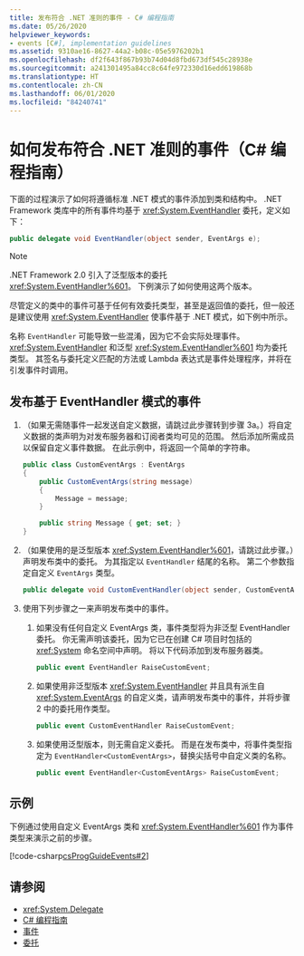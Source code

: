 ```yaml
---
title: 发布符合 .NET 准则的事件 - C# 编程指南
ms.date: 05/26/2020
helpviewer_keywords:
- events [C#], implementation guidelines
ms.assetid: 9310ae16-8627-44a2-b08c-05e5976202b1
ms.openlocfilehash: df2f643f867b93b74d04d8fbd673df545c28938e
ms.sourcegitcommit: a241301495a84cc8c64fe972330d16edd619868b
ms.translationtype: HT
ms.contentlocale: zh-CN
ms.lasthandoff: 06/01/2020
ms.locfileid: "84240741"
---
```

# <a name="how-to-publish-events-that-conform-to-net-guidelines-c-programming-guide"></a>如何发布符合 .NET 准则的事件（C# 编程指南）

下面的过程演示了如何将遵循标准 .NET 模式的事件添加到类和结构中。 .NET Framework 类库中的所有事件均基于 <xref:System.EventHandler> 委托，定义如下：

```csharp
public delegate void EventHandler(object sender, EventArgs e);
```

> [!NOTE]
> .NET Framework 2.0 引入了泛型版本的委托 <xref:System.EventHandler%601>。 下例演示了如何使用这两个版本。

尽管定义的类中的事件可基于任何有效委托类型，甚至是返回值的委托，但一般还是建议使用 <xref:System.EventHandler> 使事件基于 .NET 模式，如下例中所示。

名称 `EventHandler` 可能导致一些混淆，因为它不会实际处理事件。 <xref:System.EventHandler> 和泛型 <xref:System.EventHandler%601> 均为委托类型。 其签名与委托定义匹配的方法或 Lambda 表达式是事件处理程序，并将在引发事件时调用。

## <a name="publish-events-based-on-the-eventhandler-pattern"></a>发布基于 EventHandler 模式的事件

1. （如果无需随事件一起发送自定义数据，请跳过此步骤转到步骤 3a。）将自定义数据的类声明为对发布服务器和订阅者类均可见的范围。 然后添加所需成员以保留自定义事件数据。 在此示例中，将返回一个简单的字符串。

    ```csharp
    public class CustomEventArgs : EventArgs
    {
        public CustomEventArgs(string message)
        {
            Message = message;
        }

        public string Message { get; set; }
    }
    ```

2. （如果使用的是泛型版本 <xref:System.EventHandler%601>，请跳过此步骤。）声明发布类中的委托。 为其指定以 `EventHandler` 结尾的名称。 第二个参数指定自定义 `EventArgs` 类型。

    ```csharp
    public delegate void CustomEventHandler(object sender, CustomEventArgs args);
    ```

3. 使用下列步骤之一来声明发布类中的事件。

    1. 如果没有任何自定义 EventArgs 类，事件类型将为非泛型 EventHandler 委托。 你无需声明该委托，因为它已在创建 C# 项目时包括的 <xref:System> 命名空间中声明。 将以下代码添加到发布服务器类。

        ```csharp
        public event EventHandler RaiseCustomEvent;
        ```

    2. 如果使用非泛型版本 <xref:System.EventHandler> 并且具有派生自 <xref:System.EventArgs> 的自定义类，请声明发布类中的事件，并将步骤 2 中的委托用作类型。

        ```csharp
        public event CustomEventHandler RaiseCustomEvent;
        ```

    3. 如果使用泛型版本，则无需自定义委托。 而是在发布类中，将事件类型指定为 `EventHandler<CustomEventArgs>`，替换尖括号中自定义类的名称。

        ```csharp
        public event EventHandler<CustomEventArgs> RaiseCustomEvent;
        ```

## <a name="example"></a>示例

下例通过使用自定义 EventArgs 类和 <xref:System.EventHandler%601> 作为事件类型来演示之前的步骤。

[!code-csharp[csProgGuideEvents#2](~/samples/snippets/csharp/VS_Snippets_VBCSharp/csProgGuideEvents/CS/Events.cs#2)]

## <a name="see-also"></a>请参阅

- <xref:System.Delegate>
- [C# 编程指南](../index.md)
- [事件](index.md)
- [委托](../delegates/index.md)
